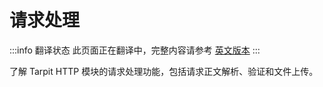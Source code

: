 # 请求处理

:::info 翻译状态
此页面正在翻译中，完整内容请参考 [英文版本](/docs/http-server/request-handling)
:::

了解 Tarpit HTTP 模块的请求处理功能，包括请求正文解析、验证和文件上传。 